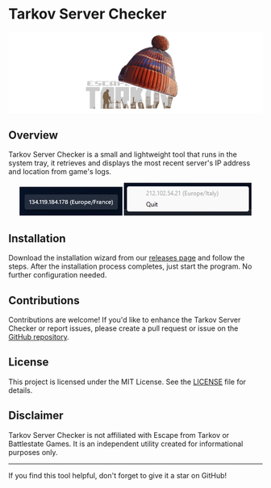 # Tarkov Server Checker

<p align="center">
<img src="./resources/eft.png">
</p>

## Overview

Tarkov Server Checker is a small and lightweight tool that runs in the system tray, it retrieves and displays the most recent server's IP address and location from game's logs.

<p align="center">
<img src="./resources/screenshots/screenshot-1.png">
<img src="./resources/screenshots/screenshot-2.png">
</p>

## Installation

Download the installation wizard from our [releases page](https://github.com/ssapp/tarkov-server-checker/releases) and follow the steps. After the installation process completes, just start the program. No further configuration needed.

## Contributions

Contributions are welcome! If you'd like to enhance the Tarkov Server Checker or report issues, please create a pull request or issue on the [GitHub repository](https://github.com/ssapp/tarkov-server-checker).

## License

This project is licensed under the MIT License. See the [LICENSE](./LICENSE) file for details.


## Disclaimer

Tarkov Server Checker is not affiliated with Escape from Tarkov or Battlestate Games. It is an independent utility created for informational purposes only.

---

If you find this tool helpful, don't forget to give it a star on GitHub!
